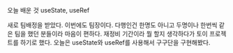 오늘 배운 것
useState, useRef

새로 팀배정을 받았다. 이번에도 팀장이다.
다행인건 한명도 아니고 두명이나 한번씩 같은 팀을 했던 분들이라 마음이 편하다.
재정비 기간이라 뭘 할지 생각하다가 토이 프로젝트를 하기로 했다.
오늘은 useState와 useRef를 사용해서 구구단을 구현해봤다.

